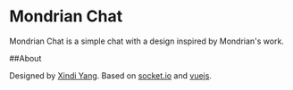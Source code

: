 # Mondrian Chat

Mondrian Chat is a simple chat with a design inspired by Mondrian's work.

##About

Designed by [Xindi Yang](https://fr.linkedin.com/in/xindi-yang-55a316a1).
Based on [socket.io](https://github.com/socketio/socket.io) and [vuejs](https://github.com/vuejs).
